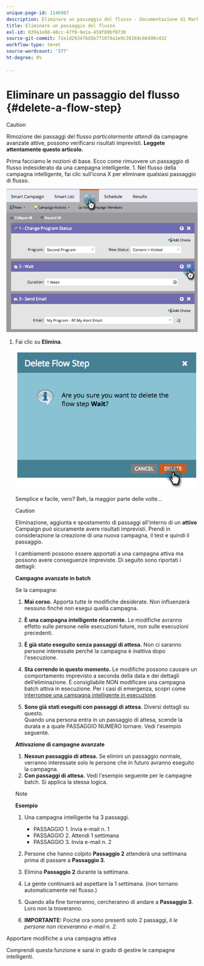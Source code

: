 ```yaml
---
unique-page-id: 1146987
description: Eliminare un passaggio del flusso - Documentazione di Marketo - Documentazione del prodotto
title: Eliminare un passaggio del flusso
exl-id: 039a1e80-48cc-47f9-9e1a-459f89bf0730
source-git-commit: 72e1d29347bd5b77107da1e9c30169cb6490c432
workflow-type: tm+mt
source-wordcount: '377'
ht-degree: 0%

---
```


# Eliminare un passaggio del flusso {#delete-a-flow-step}

>[!CAUTION]
>
>Rimozione dei passaggi del flusso _particolarmente attendi_ da campagne avanzate attive, possono verificarsi risultati imprevisti. **Leggete attentamente questo articolo.**

Prima facciamo le nozioni di base. Ecco come rimuovere un passaggio di flusso indesiderato da una campagna intelligente. 1. Nel flusso della campagna intelligente, fai clic sull’icona X per eliminare qualsiasi passaggio di flusso.

![](assets/image2014-9-22-13-3a52-3a20.png)

1. Fai clic su **Elimina**.

   ![](assets/image2014-9-22-13-3a55-3a25.png)

   Semplice e facile, vero? Beh, la maggior parte delle volte...

   >[!CAUTION]
   >
   >Eliminazione, aggiunta e spostamento di passaggi all&#39;interno di un **attivo** Campaign può sicuramente avere risultati imprevisti. Prendi in considerazione la creazione di una nuova campagna, il test e quindi il passaggio.

   I cambiamenti possono essere apportati a una campagna attiva ma possono avere conseguenze impreviste. Di seguito sono riportati i dettagli:

   **Campagne avanzate in batch**

   Se la campagna:

   1. **Mai corso.** Apporta tutte le modifiche desiderate. Non influenzerà nessuno finché non esegui quella campagna.
   1. **È una campagna intelligente ricorrente.** Le modifiche avranno effetto sulle persone nelle esecuzioni future, non sulle esecuzioni precedenti.
   1. **È già stato eseguito senza passaggi di attesa.** Non ci saranno persone interessate perché la campagna è inattiva dopo l&#39;esecuzione.
   1. **Sta correndo in questo momento.** Le modifiche possono causare un comportamento imprevisto a seconda della data e dei dettagli dell’eliminazione. È consigliabile NON modificare una campagna batch attiva in esecuzione. Per i casi di emergenza, scopri come [interrompe una campagna intelligente in esecuzione](/help/marketo/product-docs/core-marketo-concepts/smart-campaigns/using-smart-campaigns/abort-a-smart-campaign.md).

   1. **Sono già stati eseguiti con passaggi di attesa.** Diversi dettagli su questo.\
      Quando una persona entra in un passaggio di attesa, scende la durata e a quale PASSAGGIO NUMERO tornare. Vedi l&#39;esempio seguente.

   **Attivazione di campagne avanzate**

   1. **Nessun passaggio di attesa.** Se elimini un passaggio normale, verranno interessate solo le persone che in futuro avranno eseguito la campagna.
   1. **Con passaggi di attesa.** Vedi l&#39;esempio seguente per le campagne batch. Si applica la stessa logica.

   >[!NOTE]
   >
   >**Esempio**
   >
   >1. Una campagna intelligente ha 3 passaggi.
      >    * PASSAGGIO 1. Invia e-mail n. 1
      >    * PASSAGGIO 2. Attendi 1 settimana
      >    * PASSAGGIO 3. Invia e-mail n. 2
   >
   >1. Persone che hanno colpito **Passaggio 2** attenderà una settimana prima di passare a **Passaggio 3**.
   >1. Elimina **Passaggio 2** durante la settimana.
   >1. La gente continuerà ad aspettare la 1 settimana. (non tornano automaticamente nel flusso.)
   >1. Quando alla fine torneranno, cercheranno di andare a **Passaggio 3**. Loro non la troveranno.
   >1. **IMPORTANTE:** Poiché ora sono presenti solo 2 passaggi, il *le persone non riceveranno e-mail n. 2.*


Apportare modifiche a una campagna attiva

Comprendi questa funzione e sarai in grado di gestire le campagne intelligenti.
